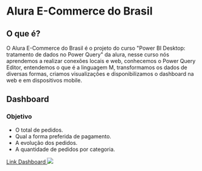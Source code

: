 <h1>Alura E-Commerce do Brasil</h1>

<h2>O que é?</h2>

<p>
O Alura E-Commerce do Brasil é o projeto do curso "Power BI Desktop: tratamento de dados no Power Query" da alura, nesse curso nós aprendemos a realizar conexões locais e web, conhecemos o Power Query Editor, entendemos o que é a linguagem M, transformamos os dados de diversas formas, criamos visualizações e disponibilizamos o dashboard na web e em dispositivos mobile.
</p>

<h2>Dashboard</h2>

<h3>Objetivo</h3>

<ul>
  <li>O total de pedidos.</li>
  <li>Qual a forma preferida de pagamento.</li>
  <li>A evolução dos pedidos.</li>
  <li>A quantidade de pedidos por categoria.</li>
</ul>
 
 <a href="https://app.powerbi.com/reportEmbed?reportId=a6d575c7-6e95-49f9-b1b5-e5a3213d4534&autoAuth=true&ctid=8e123a37-3744-4839-b542-42a08d32388b&config=eyJjbHVzdGVyVXJsIjoiaHR0cHM6Ly93YWJpLWJyYXppbC1zb3V0aC1yZWRpcmVjdC5hbmFseXNpcy53aW5kb3dzLm5ldC8ifQ%3D%3D">
  Link Dashboard
</a>
 
 <img src="https://user-images.githubusercontent.com/46332972/157994687-149c4e50-adfc-46c0-a3b9-86d9a0684563.jpg"/>
